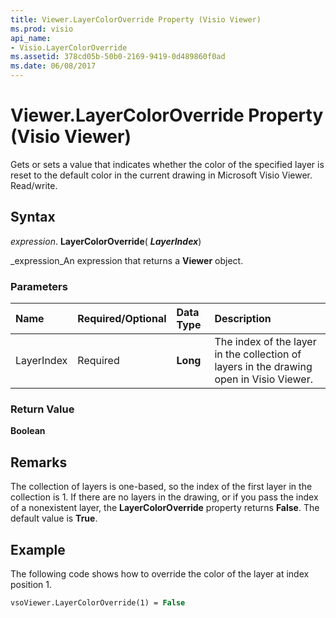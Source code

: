 ```yaml
---
title: Viewer.LayerColorOverride Property (Visio Viewer)
ms.prod: visio
api_name:
- Visio.LayerColorOverride
ms.assetid: 378cd05b-50b0-2169-9419-0d489860f0ad
ms.date: 06/08/2017
---
```



# Viewer.LayerColorOverride Property (Visio Viewer)

Gets or sets a value that indicates whether the color of the specified layer is reset to the default color in the current drawing in Microsoft Visio Viewer. Read/write.


## Syntax

 _expression_. **LayerColorOverride**( **_LayerIndex_**)

 _expression_An expression that returns a **Viewer** object.


### Parameters



|**Name**|**Required/Optional**|**Data Type**|**Description**|
|:-----|:-----|:-----|:-----|
|LayerIndex|Required| **Long**|The index of the layer in the collection of layers in the drawing open in Visio Viewer.|

### Return Value

 **Boolean**


## Remarks

The collection of layers is one-based, so the index of the first layer in the collection is 1. If there are no layers in the drawing, or if you pass the index of a nonexistent layer, the **LayerColorOverride** property returns **False**. The default value is **True**.


## Example

The following code shows how to override the color of the layer at index position 1.


```vb
vsoViewer.LayerColorOverride(1) = False
```


